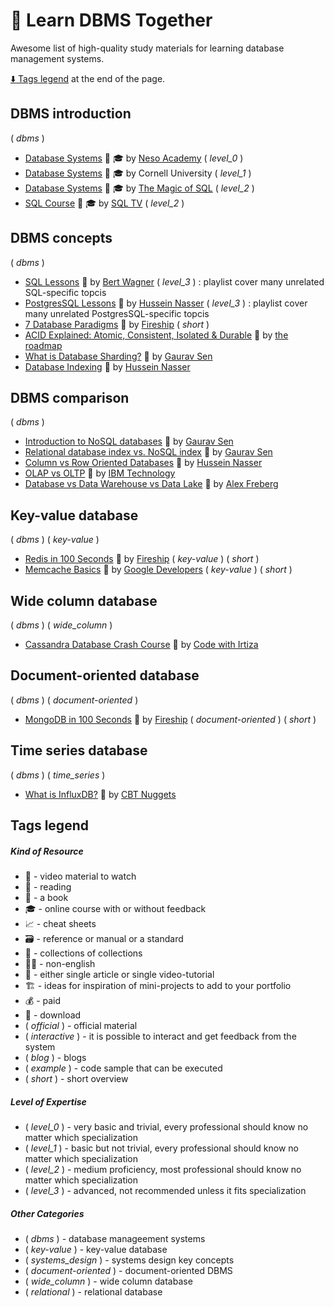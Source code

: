 # 🧭 Learn DBMS Together

Awesome list of high-quality study materials for learning database management systems.

[:arrow_down: Tags legend](#tags-legend) at the end of the page.

<!-- - []() by []() :movie_camera: -->
<!-- - []() by []() :movie_camera: :mortar_board: -->

## DBMS introduction

( _dbms_ )

- [Database Systems](https://www.youtube.com/playlist?list=PLBlnK6fEyqRiyryTrbKHX1Sh9luYI0dhX) :movie_camera: :mortar_board: by [Neso Academy](https://www.youtube.com/@nesoacademy/playlists) ( _level_0_ )
- [Database Systems](https://www.youtube.com/watch?v=4cWkVbC2bNE) :movie_camera: :mortar_board: by Cornell University ( _level_1_ )
- [Database Systems](https://www.youtube.com/playlist?list=PL78V83xV2fYlT11CJXE77H0LD7C_gZmyf) :movie_camera: :mortar_board: by [The Magic of SQL](https://www.youtube.com/@TheMagicofSQL) ( _level_2_ )
- [SQL Course](https://www.youtube.com/playlist?list=PLeb33PCuqDdcezLKJLBM9KgtycqrPBY0x) :movie_camera: :mortar_board: by [SQL TV](https://www.youtube.com/@SQLTVChannel/playlists) ( _level_2_ )

## DBMS concepts

( _dbms_ )

- [SQL Lessons](https://www.youtube.com/playlist?list=PL2WDxXzl0Y2BVRdpYqqmkBv7fj0zb5Vk8) :movie_camera: by [Bert Wagner](https://www.youtube.com/@DataWithBert) ( _level_3_ ) : playlist cover many unrelated SQL-specific topcis
- [PostgresSQL Lessons](https://www.youtube.com/playlist?list=PLQnljOFTspQWGrOqslniFlRcwxyY94cjj) :movie_camera: by [Hussein Nasser](https://www.youtube.com/@hnasr) ( _level_3_ ) : playlist cover many unrelated PostgresSQL-specific topcis
- [7 Database Paradigms](https://www.youtube.com/watch?v=W2Z7fbCLSTw) :movie_camera: by [Fireship](https://www.youtube.com/c/Fireship) ( _short_ )
- [ACID Explained: Atomic, Consistent, Isolated & Durable](https://www.youtube.com/watch?v=yaQ5YMWkxq4) :movie_camera: by [the roadmap](https://www.youtube.com/c/theroadmap/playlists)
- [What is Database Sharding?](https://www.youtube.com/watch?v=5faMjKuB9bc) :movie_camera: by [Gaurav Sen](https://www.youtube.com/c/GauravSensei/videos)
- [Database Indexing](https://www.youtube.com/watch?v=-qNSXK7s7_w) :movie_camera: by [Hussein Nasser](https://www.youtube.com/c/HusseinNasser-software-engineering/videos)

## DBMS comparison

( _dbms_ )

- [Introduction to NoSQL databases](https://www.youtube.com/watch?v=xQnIN9bW0og) :movie_camera: by [Gaurav Sen](https://www.youtube.com/c/GauravSensei/videos)
- [Relational database index vs. NoSQL index](https://www.youtube.com/watch?v=mTNkqMDCasI) :movie_camera: by [Gaurav Sen](https://www.youtube.com/c/GauravSensei/videos)
- [Column vs Row Oriented Databases](https://www.youtube.com/watch?v=Vw1fCeD06YI) :movie_camera: by [Hussein Nasser](https://www.youtube.com/c/HusseinNasser-software-engineering/videos)
- [OLAP vs OLTP](https://www.youtube.com/watch?v=iw-5kFzIdgY) :movie_camera: by [IBM Technology](https://www.youtube.com/@IBMTechnology/playlists)
- [Database vs Data Warehouse vs Data Lake](https://www.youtube.com/watch?v=-bSkREem8dM) :movie_camera: by [Alex Freberg](https://www.youtube.com/@AlexTheAnalyst)

## Key-value database

( _dbms_ ) ( _key-value_ )

- [Redis in 100 Seconds](https://www.youtube.com/watch?v=G1rOthIU-uo) :movie_camera: by [Fireship](https://www.youtube.com/c/Fireship) ( _key-value_ ) ( _short_ )
- [Memcache Basics](https://www.youtube.com/watch?v=TGl81wr8lz8) :movie_camera: by [Google Developers](https://www.youtube.com/googlecode) ( _key-value_ ) ( _short_ )

## Wide column database

( _dbms_ ) ( _wide_column_ )

- [Cassandra Database Crash Course](https://www.youtube.com/watch?v=KZsVSfQVU4I) :movie_camera: by [Code with Irtiza](https://www.youtube.com/channel/UCDankIVMXJEkhtjv5yLSN4g/videos)

## Document-oriented database

( _dbms_ ) ( _document-oriented_ )

- [MongoDB in 100 Seconds](https://www.youtube.com/watch?v=-bt_y4Loofg) :movie_camera: by [Fireship](https://www.youtube.com/c/Fireship) ( _document-oriented_ ) ( _short_ )

## Time series database

( _dbms_ ) ( _time_series_ )

- [What is InfluxDB?](https://www.youtube.com/watch?v=qye_c4_pWQ4) :movie_camera: by [CBT Nuggets](https://www.youtube.com/c/cbtnuggets/videos)

## Tags legend

##### Kind of Resource

- :movie_camera: - video material to watch
- :page_facing_up: - reading
- :book: - a book
- :mortar_board: - online course with or without feedback
- :chart_with_upwards_trend: - cheat sheets
- :card_file_box: - reference or manual or a standard
- :open_file_folder: - collections of collections
- :pirate_flag: - non-english
- :page_facing_up: - either single article or single video-tutorial
- :building_construction: - ideas for inspiration of mini-projects to add to your portfolio
- :moneybag: - paid
- 🔽 - download
- ( _official_ ) - official material
- ( _interactive_ ) - it is possible to interact and get feedback from the system
- ( _blog_ ) - blogs
- ( _example_ ) - code sample that can be executed
- ( _short_ ) - short overview

##### Level of Expertise

- ( _level_0_ ) - very basic and trivial, every professional should know no matter which specialization
- ( _level_1_ ) - basic but not trivial, every professional should know no matter which specialization
- ( _level_2_ ) - medium proficiency, most professional should know no matter which specialization
- ( _level_3_ ) - advanced, not recommended unless it fits specialization

##### Other Categories

- ( _dbms_ ) - database manageement systems
- ( _key-value_ ) - key-value database
- ( _systems_design_ ) - systems design key concepts
- ( _document-oriented_ ) - document-oriented DBMS
- ( _wide_column_ ) - wide column database
- ( _relational_ ) - relational database
